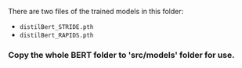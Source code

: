 There are two files of the trained models in this folder:
- `distilBert_STRIDE.pth`
- `distilBert_RAPIDS.pth`

### Copy the whole BERT folder to 'src/models' folder for use.